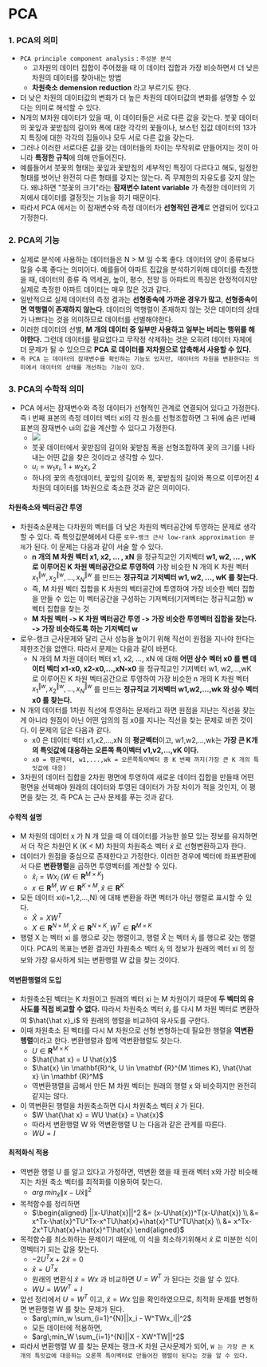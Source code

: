 # PCA

### 1. PCA의 의미
- `PCA principle component analysis` : `주성분 분석`
    - 고차원의 데이터 집합이 주어졌을 때 이 데이터 집합과 가장 비슷하면서 더 낮은 차원의 데이터를 찾아내는 방법
    - **차원축소 demension reduction** 라고 부르기도 한다.
- 더 낮은 차원의 데이터값의 변화가 더 높은 차원의 데이터값의 변화를 설명할 수 있다는 의미로 해석할 수 있다.
- N개의 M차원 데이터가 있을 때, 이 데이터들은 서로 다른 값을 갖는다. 붓꽃 데이터의 꽃잎과 꽃받침의 길이와 폭에 대한 각각의 꽃들이나, 보스턴 집값 데이터의 13가지 특징에 대한 각각의 집들이나 모두 서로 다른 값을 갖는다.
- 그러나 이러한 서로다른 값을 갖는 데이터들의 차이는 무작위로 만들어지는 것이 아니라 **특정한 규칙**에 의해 만들어진다.
- 예를들어서 붓꽃의 형태는 꽃잎과 꽃받침의 세부적인 특징이 다르다고 해도, 일정한 형태를 벗어난 완전히 다른 형태를 갖지는 않는다. 즉 무제한의 자유도를 갖지 않는다. 왜냐하면 "붓꽃의 크기"라는 **잠재변수 latent variable** 가 측정한 데이터의 기저에서 데이터를 결정짓는 기능을 하기 때문이다.
- 따라서 PCA 에서는 이 잠재변수와 측정 데이터가 **선형적인 관계**로 연결되어 있다고 가정한다.

### 2. PCA의 기능
- 실제로 분석에 사용하는 데이터들은 N > M 일 수록 좋다. 데이터의 양이 종류보다 많을 수록 좋다는 의미이다. 예를들어 아파트 집값을 분석하기위해 데이터를 측정했을 때, 데이터의 종류 즉 역세권, 높이, 평수, 전망 등 아파트의 특징은 한정적이지만 실제로 측정한 아파트 데이터는 매우 많은 것과 같다.
- 일반적으로 실제 데이터의 측정 결과는 **선형종속에 가까운 경우가 많고**, **선형종속이면 역행렬이 존재하지 않는다**. 데이터의 역행렬이 존재하지 않는 것은 데이터의 상태가 나쁘다는 것을 의미하므로 데이터를 선별해야한다.
- 이러한 데이터의 선별, **M 개의 데이터 중 일부만 사용하고 일부는 버리는 행위를 해야한다.** 그런데 데이터를 필요없다고 무작정 삭제하는 것은 오히려 데이터 자체에 더 문제가 될 수 있으므로 **PCA 로 데이터를 저차원으로 압축해서 사용할 수 있다.**
- `즉 PCA 는 데이터의 잠재변수를 확인하는 기능도 있지만, 데이터의 차원을 변환한다는 의미에서 데이터의 상태를 개선하는 기능이 있다.`


### 3. PCA의 수학적 의미
- PCA 에서는 잠재변수와 측정 데이터가 선형적인 관계로 연결되어 있다고 가정한다. 즉 i 번째 표본의 측정 데이터 벡터 xi의 각 원소를 선형조합하면 그 뒤에 숨은 i번째 표본의 잠재변수 ui의 값을 계산할 수 있다고 가정한다.
    - <img src="https://latex.codecogs.com/gif.latex?u_i%20%3D%20w%5ETx_i"/>
    - 붓꽃 데이터에서 꽃받침의 길이와 꽃받침 폭을 선형조합하여 꽃의 크기를 나타내는 어떤 값을 찾은 것이라고 생각할 수 있다.
    - $u_i = w_1x_i,1 + w_2x_i,2$
    - 하나의 꽃의 측정데이터, 꽃잎의 길이와 폭, 꽃받침의 길이와 폭으로 이루어진 4차원의 데이터를 1차원으로 축소한 것과 같은 의미이다.

#### 차원축소와 벡터공간 투영
- 차원축소문제는 다차원의 벡터를 더 낮은 차원의 벡터공간에 투영하는 문제로 생각할 수 있다. 즉 특잇값분해에서 다룬 `로우-랭크 근사 low-rank approximation 문제`가 된다. 이 문제는 다음과 같이 서술 할 수 있다.
    - **n 개의 M 차원 벡터 x1, x2, ... , xN** 을 정규직교인 기저벡터 **w1, w2, ... , wK 로 이루어진 K 차원 벡터공간으로 투영하여** 가장 비슷한 N 개의 K 차원 벡터 $x_1^{\Vert w}, x_2^{\Vert w}, ..., x_N^{\Vert w}$ 를 만드는 **정규직교 기저벡터 w1, w2, ..., wK 를 찾는다.**
    - 즉, M 차원 벡터 집합을 K 차원의 벡터공간에 투영하여 가장 비슷한 벡터 집합을 만들 수 있는 이 벡터공간을 구성하는 기저벡터(기저벡터는 정규직교함) w 벡터 집합을 찾는 것
    - **M 차원 벡터 -> K 차원 벡터공간 투영 -> 가장 비슷한 투영벡터 집합을 찾는다. -> 가장 비슷하도록 하는 기저벡터 w**
- 로우-랭크 근사문제와 달리 근사 성능을 높이기 위해 직선이 원점을 지나야 한다는 제한조건을 없앤다. 따라서 문제는 다음과 같이 바뀐다.
    - N 개의 M 차원 데이터 벡터 x1, x2, ..., xN 에 대해 **어떤 상수 벡터 x0 를 뺀 데이터 벡터 x1-x0, x2-x0,...,xN-x0** 을 정규직교인 기저벡터 w1, w2,...,wK 로 이루어진 K 차원 벡터공간으로 투영하여 가장 비슷한 n 개의 K 차원 벡터 $x_1^{\Vert w}, x_2^{\Vert w}, ..., x_N^{\Vert w}$ 를 만드는 **정규직교 기저벡터 w1,w2,...,wk 와 상수 벡터 x0 를 찾는다.**
- N 개의 데이터를 1차원 직선에 투영하는 문제라고 하면 원점을 지난는 직선을 찾는게 아니라 원점이 아닌 어떤 임의의 점 x0를 지나는 직선을 찾는 문제로 바뀐 것이다. 이 문제의 답은 다음과 같다.
    - x0 은 데이터 벡터 x1,x2,...,xN 의 **평균벡터**이고, w1,w2,...,wk는 **가장 큰 K개의 특잇값에 대응하는 오른쪽 특이벡터 v1,v2,...,vK 이다.**
    - `x0 = 평균벡터, w1,...,wk = 오른쪽특이벡터 중 K 번째 까지(가장 큰 K 개의 특잇값에 대응)`
- 3차원의 데이터 집합을 2차원 평면에 투영하여 새로운 데이터 집합을 만들때 어떤 평면을 선택해야 원래의 데이터와 투영된 데이터가 가장 차이가 적을 것인지, 이 평면을 찾는 것, 즉 PCA 는 근사 문제를 푸는 것과 같다.

#### 수학적 설명
- M 차원의 데이터 x 가 N 개 있을 때 이 데이터를 가능한 쓸모 있는 정보를 유지하면서 더 작은 차원인 K (K < M) 차원의 차원축소 벡터 $\hat{x}$ 로 선형변환하고자 한다.
- 데이터가 원점을 중심으로 존재한다고 가정한다. 이러한 경우에 벡터에 좌표변환에서 다룬 **변환행렬**을 곱하면 투영벡터를 계산할 수 있다.
    - $\hat{x}_i = Wx_i$  ($W \in \mathbf{R}^{M \times K}$)
    - $x \in \mathbf{R}^M, W \in \mathbf {R}^{K \times M}, \hat{x} \in \mathbf {R}^K$
- 모든 데이터 xi(i=1,2,...,N) 에 대해 변환을 하면 벡터가 아닌 행렬로 표시할 수 있다.
    - $\hat{X} = XW^T$
    - $X \in \mathbf {R}^{N \times M}, \hat{X} \in \mathbf {R}^{N \times K}, W^T \in \mathbf {R}^{M \times K}$
- 행렬 X 는 벡터 xi 를 행으로 갖는 행렬이고, 행렬 $\hat{X}$ 는 벡터 $\hat{x}_i$ 를 행으로 갖는 행렬이다. PCA의 목표는 변환 결과인 차원축소 벡터 $\hat{x}_i$ 의 정보가 원래의 벡터 xi 의 정보와 가장 유사하게 되는 변환행렬 W 값을 찾는 것이다. 

#### 역변환행렬의 도입
- 차원축소된 벡터는 K 차원이고 원래의 벡터 xi 는 M 차원이기 때문에 **두 벡터의 유사도를 직접 비교할 수 없다.** 따라서 차원축소 벡터 $\hat{x}_i$ 를 다시 M 차원 벡터로 변환하여 $\hat{\hat x}_i$ 와 원래의 행렬을 비교하여 유사도를 구한다.
- 이때 차원축소 된 벡터를 다시 M 차원으로 선형 변형하는데 필요한 행렬을 **역변환행렬**이라고 한다. 변환행렬과 함께 역변환행렬도 찾는다.
    - $U \in \mathbf {R}^{M \times K}$
    - $\hat{\hat x} = U \hat{x}$
    - $\hat{x} \in \mathbf{R}^k, U \in \mathbf {R}^{M \times K}, \hat{\hat x} \in \mathbf {R}^M$
    - 역변환행렬을 곱해서 만든 M 차원 벡터는 원래의 행렬 x 와 비슷하지만 완전히 같지는 않다.
- 이 역변환된 행렬을 차원축소하면 다시 차원축소 벡터 $\hat {x}$ 가 된다.
    - $W \hat{\hat x} = WU \hat{x} = \hat{x}$
    - 따라서 변환행렬 W 와 역변환행렬 U 는 다음과 같은 관계를 따른다.
    - $WU = I$

#### 최적화식 적용
- 역변환 행렬 U 를 알고 있다고 가정하면, 역변환 했을 때 원래 벡터 x와 가장 비슷해지는 차원 축소 벡터를 최적화를 이용하여 찾는다.
    - $arg\;min_\hat{x} \|x-U\hat{x}\|^2$
- 목적함수를 정리하면
    - $\begin{aligned}
    ||x-U\hat{x}||^2
    &= (x-U\hat{x})^T(x-U\hat{x}) \\
    &= x^Tx-\hat{x}^TU^Tx-x^TU\hat{x}+\hat{x}^TU^TU\hat{x} \\
    &= x^Tx-2x^TU\hat{x}+\hat{x}^T\hat{x}
    \end{aligned}$
- 목적함수를 최소화하는 문제이기 때문에, 이 식을 최소하기위해서 $\hat{x}$ 로 미분한 식이 영벡터가 되는 값을 찾는다.
    - $-2U^Tx + 2\hat{x} = 0$
    - $\hat{x} = U^Tx$
    - 원래의 변환식 $\hat{x} = Wx$ 과 비교하면 $U = W^T$ 가 된다는 것을 알 수 있다.
    - $WU=WW^T=I$
- 앞선 정리에서 $U=W^T$ 이고, $\hat{x} = Wx$ 임을 확인하였으므로, 최적화 문제를 변형하면 변환행렬 W 를 찾는 문제가 된다.
    - $arg\;min_w \sum_{i=1}^{N}||x_i - W^TWx_i||^2$
    - 모든 데이터에 적용하면,
    - $arg\;min_W \sum_{i=1}^{N}||X - XW^TW||^2$
- 따라서 변환행렬 W 를 찾는 문제는 랭크-K 차원 근사문제가 되어, `W 는 가장 큰 K 개의 특잇값에 대응하는 오론쪽 특이벡터로 만들어진 행렬이 된다는 것을 알 수 있다.`

